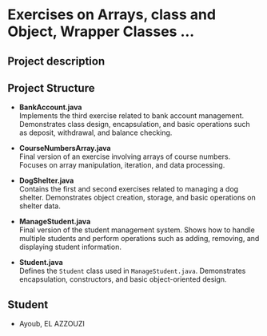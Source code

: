 # Exercises on Arrays, class and Object, Wrapper Classes ...

## Project description 
  ## Project Structure

- **BankAccount.java**  
  Implements the third exercise related to bank account management. Demonstrates class design, encapsulation, and basic operations such as deposit, withdrawal, and balance checking.  

- **CourseNumbersArray.java**  
  Final version of an exercise involving arrays of course numbers. Focuses on array manipulation, iteration, and data processing.  

- **DogShelter.java**  
  Contains the first and second exercises related to managing a dog shelter. Demonstrates object creation, storage, and basic operations on shelter data.  

- **ManageStudent.java**  
  Final version of the student management system. Shows how to handle multiple students and perform operations such as adding, removing, and displaying student information.  

- **Student.java**  
  Defines the `Student` class used in `ManageStudent.java`. Demonstrates encapsulation, constructors, and basic object-oriented design.  


## Student 

- Ayoub, EL AZZOUZI
